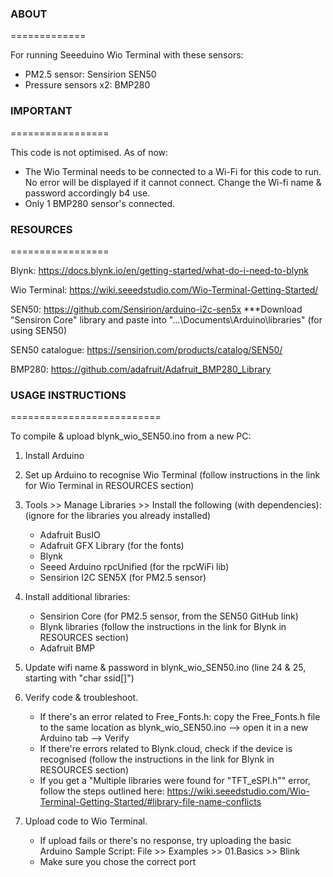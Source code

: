 ### ABOUT ###
=============

For running Seeeduino Wio Terminal with these sensors:
- PM2.5 sensor: Sensirion SEN50
- Pressure sensors x2: BMP280


### IMPORTANT ###
=================

This code is not optimised. As of now:
- The Wio Terminal needs to be connected to a Wi-Fi for this code to run. No error will be displayed if it cannot connect. Change the Wi-fi name & password accordingly b4 use.
- Only 1 BMP280 sensor's connected.


### RESOURCES ###
=================

Blynk:		 https://docs.blynk.io/en/getting-started/what-do-i-need-to-blynk

Wio Terminal:	 https://wiki.seeedstudio.com/Wio-Terminal-Getting-Started/

SEN50:		 https://github.com/Sensirion/arduino-i2c-sen5x
***Download "Sensiron Core" library and paste into "...\Documents\Arduino\libraries" (for using SEN50)

  SEN50 catalogue:	 https://sensirion.com/products/catalog/SEN50/

BMP280:		 https://github.com/adafruit/Adafruit_BMP280_Library


### USAGE INSTRUCTIONS ###
==========================

To compile & upload blynk_wio_SEN50.ino from a new PC:

1. Install Arduino

2. Set up Arduino to recognise Wio Terminal (follow instructions in the link for Wio Terminal in RESOURCES section)

3. Tools >> Manage Libraries >> Install the following (with dependencies):
   (ignore for the libraries you already installed)
   - Adafruit BusIO
   - Adafruit GFX Library (for the fonts)
   - Blynk
   - Seeed Arduino rpcUnified (for the rpcWiFi lib)
   - Sensirion I2C SEN5X (for PM2.5 sensor)

4. Install additional libraries:
   - Sensirion Core (for PM2.5 sensor, from the SEN50 GitHub link)
   - Blynk libraries (follow the instructions in the link for Blynk in RESOURCES section)
   - Adafruit BMP 

5. Update wifi name & password in blynk_wio_SEN50.ino (line 24 & 25, starting with "char ssid[]")

6. Verify code & troubleshoot.
   - If there's an error related to Free_Fonts.h: copy the Free_Fonts.h file to the same location as blynk_wio_SEN50.ino --> open it in a new Arduino tab --> Verify
   - If there're errors related to Blynk.cloud, check if the device is recognised (follow the instructions in the link for Blynk in RESOURCES section)
   - If you get a "Multiple libraries were found for "TFT_eSPI.h"" error, follow the steps outlined here: https://wiki.seeedstudio.com/Wio-Terminal-Getting-Started/#library-file-name-conflicts

7. Upload code to Wio Terminal.
   - If upload fails or there's no response, try uploading the basic Arduino Sample Script: File >> Examples >> 01.Basics >> Blink
   - Make sure you chose the correct port
